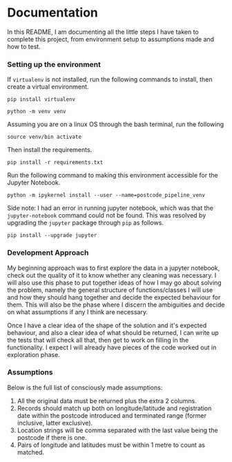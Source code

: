 # Documentation

In this README, I am documenting all the little steps I have taken to complete this project, from environment setup to assumptions made and how to test.

### Setting up the environment

If `virtualenv` is not installed, run the following commands to install, then create a virtual environment.

    pip install virtualenv

    python -m venv venv
    
Assuming you are on a linux OS through the bash terminal, run the following
    
    source venv/bin activate

Then install the requirements.

    pip install -r requirements.txt
    
Run the following command to making this environment accessible for the Jupyter Notebook.

    python -m ipykernel install --user --name=postcode_pipeline_venv
    
Side note: I had an error in running jupyter notebook, which was that the `jupyter-notebook` command could not be found. This was resolved by upgrading the `jupyter` package through `pip` as follows.

    pip install --upgrade jupyter
    
   
### Development Approach

My beginning approach was to first explore the data in a jupyter notebook, check out the quality of it to know whether any cleaning was necessary. I will also use this phase to put together ideas of how I may go about solving the problem, namely the general structure of functions/classes I will use and how they should hang together and decide the expected behaviour for them. This will also be the phase where I discern the ambiguities and decide on what assumptions if any I think are necessary.

Once I have a clear idea of the shape of the solution and it's expected behaviour, and also a clear idea of what should be returned, I can write up the tests that will check all that, then get to work on filling in the functionality. I expect I will already have pieces of the code worked out in exploration phase.

### Assumptions

Below is the full list of consciously made assumptions:

1. All the original data must be returned plus the extra 2 columns.
2. Records should match up both on longitude/latitude and registration date within the postcode introduced and terminated range (former inclusive, latter exclusive).
3. Location strings will be comma separated with the last value being the postcode if there is one.
4. Pairs of longitude and latitudes must be within 1 metre to count as matched. 